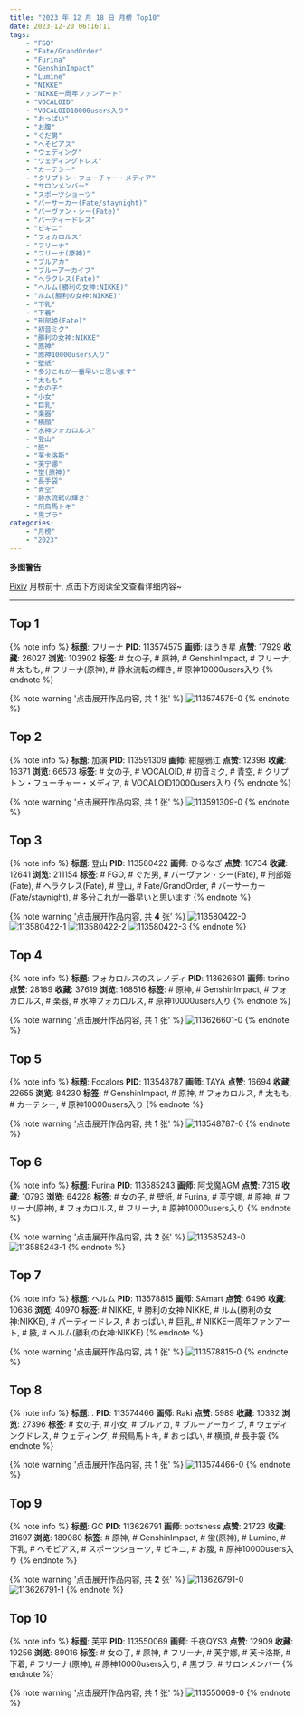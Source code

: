 ```yaml
---
title: "2023 年 12 月 18 日 月榜 Top10"
date: 2023-12-20 06:16:11
tags:
    - "FGO"
    - "Fate/GrandOrder"
    - "Furina"
    - "GenshinImpact"
    - "Lumine"
    - "NIKKE"
    - "NIKKE一周年ファンアート"
    - "VOCALOID"
    - "VOCALOID10000users入り"
    - "おっぱい"
    - "お腹"
    - "ぐだ男"
    - "へそピアス"
    - "ウェディング"
    - "ウェディングドレス"
    - "カーテシー"
    - "クリプトン・フューチャー・メディア"
    - "サロンメンバー"
    - "スポーツショーツ"
    - "バーサーカー(Fate/staynight)"
    - "バーヴァン・シー(Fate)"
    - "パーティードレス"
    - "ビキニ"
    - "フォカロルス"
    - "フリーナ"
    - "フリーナ(原神)"
    - "ブルアカ"
    - "ブルーアーカイブ"
    - "ヘラクレス(Fate)"
    - "ヘルム(勝利の女神:NIKKE)"
    - "ルム(勝利の女神:NIKKE)"
    - "下乳"
    - "下着"
    - "刑部姫(Fate)"
    - "初音ミク"
    - "勝利の女神:NIKKE"
    - "原神"
    - "原神10000users入り"
    - "壁纸"
    - "多分これが一番早いと思います"
    - "太もも"
    - "女の子"
    - "小女"
    - "巨乳"
    - "楽器"
    - "横顔"
    - "水神フォカロルス"
    - "登山"
    - "腋"
    - "芙卡洛斯"
    - "芙宁娜"
    - "蛍(原神)"
    - "長手袋"
    - "青空"
    - "静水流転の輝き"
    - "飛鳥馬トキ"
    - "黒ブラ"
categories:
    - "月榜"
    - "2023"
---
```


<i class="fa fa-triangle-exclamation"></i>**多图警告**<i class="fa fa-triangle-exclamation"></i>

[Pixiv](https://www.pixiv.net/) 月榜前十, 点击下方阅读全文查看详细内容~

<!-- more -->

---

## Top 1

{% note info %}
**标题**: フリーナ
**PID**: 113574575 **画师**: ほうき星
**点赞**: 17929 **收藏**: 26027 **浏览**: 103902
**标签**: # 女の子, # 原神, # GenshinImpact, # フリーナ, # 太もも, # フリーナ(原神), # 静水流転の輝き, # 原神10000users入り
{% endnote %}

{% note warning '点击展开作品内容, 共 **1** 张' %}
![113574575-0](https://i.pixiv.re/img-original/img/2023/11/21/00/00/38/113574575_p0.jpg)
{% endnote %}

## Top 2

{% note info %}
**标题**: 加演
**PID**: 113591309 **画师**: 紺屋鴉江
**点赞**: 12398 **收藏**: 16371 **浏览**: 66573
**标签**: # 女の子, # VOCALOID, # 初音ミク, # 青空, # クリプトン・フューチャー・メディア, # VOCALOID10000users入り
{% endnote %}

{% note warning '点击展开作品内容, 共 **1** 张' %}
![113591309-0](https://i.pixiv.re/img-original/img/2023/11/21/18/55/03/113591309_p0.jpg)
{% endnote %}

## Top 3

{% note info %}
**标题**: 登山
**PID**: 113580422 **画师**: ひるなぎ
**点赞**: 10734 **收藏**: 12641 **浏览**: 211154
**标签**: # FGO, # ぐだ男, # バーヴァン・シー(Fate), # 刑部姫(Fate), # ヘラクレス(Fate), # 登山, # Fate/GrandOrder, # バーサーカー(Fate/staynight), # 多分これが一番早いと思います
{% endnote %}

{% note warning '点击展开作品内容, 共 **4** 张' %}
![113580422-0](https://i.pixiv.re/img-original/img/2023/11/21/06/00/11/113580422_p0.jpg)
![113580422-1](https://i.pixiv.re/img-original/img/2023/11/21/06/00/11/113580422_p1.jpg)
![113580422-2](https://i.pixiv.re/img-original/img/2023/11/21/06/00/11/113580422_p2.jpg)
![113580422-3](https://i.pixiv.re/img-original/img/2023/11/21/06/00/11/113580422_p3.jpg)
{% endnote %}

## Top 4

{% note info %}
**标题**: フォカロルスのスレノディ
**PID**: 113626601 **画师**: torino
**点赞**: 28189 **收藏**: 37619 **浏览**: 168516
**标签**: # 原神, # GenshinImpact, # フォカロルス, # 楽器, # 水神フォカロルス, # 原神10000users入り
{% endnote %}

{% note warning '点击展开作品内容, 共 **1** 张' %}
![113626601-0](https://i.pixiv.re/img-original/img/2023/11/23/00/00/17/113626601_p0.jpg)
{% endnote %}

## Top 5

{% note info %}
**标题**: Focalors
**PID**: 113548787 **画师**: TAYA
**点赞**: 16694 **收藏**: 22655 **浏览**: 84230
**标签**: # GenshinImpact, # 原神, # フォカロルス, # 太もも, # カーテシー, # 原神10000users入り
{% endnote %}

{% note warning '点击展开作品内容, 共 **1** 张' %}
![113548787-0](https://i.pixiv.re/img-original/img/2023/11/20/00/10/57/113548787_p0.jpg)
{% endnote %}

## Top 6

{% note info %}
**标题**: Furina
**PID**: 113585243 **画师**: 阿戈魔AGM
**点赞**: 7315 **收藏**: 10793 **浏览**: 64228
**标签**: # 女の子, # 壁纸, # Furina, # 芙宁娜, # 原神, # フリーナ(原神), # フォカロルス, # フリーナ, # 原神10000users入り
{% endnote %}

{% note warning '点击展开作品内容, 共 **2** 张' %}
![113585243-0](https://i.pixiv.re/img-original/img/2023/11/21/12/37/38/113585243_p0.jpg)
![113585243-1](https://i.pixiv.re/img-original/img/2023/11/21/12/37/38/113585243_p1.jpg)
{% endnote %}

## Top 7

{% note info %}
**标题**: ヘルム
**PID**: 113578815 **画师**: SAmart
**点赞**: 6496 **收藏**: 10636 **浏览**: 40970
**标签**: # NIKKE, # 勝利の女神:NIKKE, # ルム(勝利の女神:NIKKE), # パーティードレス, # おっぱい, # 巨乳, # NIKKE一周年ファンアート, # 腋, # ヘルム(勝利の女神:NIKKE)
{% endnote %}

{% note warning '点击展开作品内容, 共 **1** 张' %}
![113578815-0](https://i.pixiv.re/img-original/img/2023/11/21/03/13/41/113578815_p0.jpg)
{% endnote %}

## Top 8

{% note info %}
**标题**: .
**PID**: 113574466 **画师**: Raki
**点赞**: 5989 **收藏**: 10332 **浏览**: 27396
**标签**: # 女の子, # 小女, # ブルアカ, # ブルーアーカイブ, # ウェディングドレス, # ウェディング, # 飛鳥馬トキ, # おっぱい, # 横顔, # 長手袋
{% endnote %}

{% note warning '点击展开作品内容, 共 **1** 张' %}
![113574466-0](https://i.pixiv.re/img-original/img/2023/11/21/00/00/08/113574466_p0.jpg)
{% endnote %}

## Top 9

{% note info %}
**标题**: GC
**PID**: 113626791 **画师**: pottsness
**点赞**: 21723 **收藏**: 31697 **浏览**: 189080
**标签**: # 原神, # GenshinImpact, # 蛍(原神), # Lumine, # 下乳, # へそピアス, # スポーツショーツ, # ビキニ, # お腹, # 原神10000users入り
{% endnote %}

{% note warning '点击展开作品内容, 共 **2** 张' %}
![113626791-0](https://i.pixiv.re/img-original/img/2023/11/23/00/01/14/113626791_p0.jpg)
![113626791-1](https://i.pixiv.re/img-original/img/2023/11/23/00/01/14/113626791_p1.jpg)
{% endnote %}

## Top 10

{% note info %}
**标题**: 芙平
**PID**: 113550069 **画师**: 千夜QYS3
**点赞**: 12909 **收藏**: 19256 **浏览**: 89016
**标签**: # 女の子, # 原神, # フリーナ, # 芙宁娜, # 芙卡洛斯, # 下着, # フリーナ(原神), # 原神10000users入り, # 黒ブラ, # サロンメンバー
{% endnote %}

{% note warning '点击展开作品内容, 共 **1** 张' %}
![113550069-0](https://i.pixiv.re/img-original/img/2023/11/20/12/18/13/113550069_p0.jpg)
{% endnote %}
